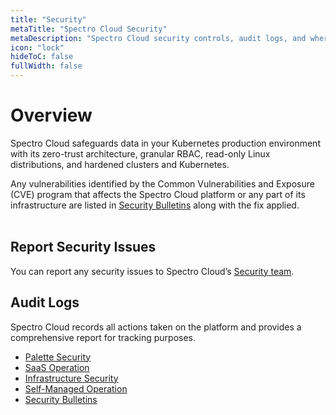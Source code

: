 ```yaml
---
title: "Security"
metaTitle: "Spectro Cloud Security"
metaDescription: "Spectro Cloud security controls, audit logs, and where to report security issues"
icon: "lock"
hideToC: false
fullWidth: false
---
```


# Overview

Spectro Cloud safeguards data in your Kubernetes production environment with its zero-trust architecture, granular RBAC, read-only Linux distributions, and hardened clusters and Kubernetes. 

Any vulnerabilities identified by the Common Vulnerabilities and Exposure (CVE) program that affects the Spectro Cloud platform or any part of its infrastructure are listed in [Security Bulletins](/security/security-bulletins) along with the fix applied.   
<br />

## Report Security Issues

You can report any security issues to Spectro Cloud’s [Security team](security-issues@spectrocloud.com).

## Audit Logs

Spectro Cloud records all actions taken on the platform and provides a comprehensive report for tracking purposes.
<br />

- [Palette Security](/security/palette-security)
- [SaaS Operation](/security/saas-operation)
- [Infrastructure Security](/security/infrastructure)
- [Self-Managed Operation](/security/self-managed-operation)
- [Security Bulletins](/security/security-bulletins)
<br />

